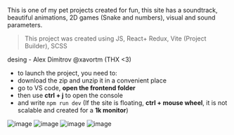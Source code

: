  This is one of my pet projects created for fun, this site has a soundtrack, beautiful animations, 2D games (Snake and numbers), visual and sound parameters. 
> This project was created using JS, React+ Redux, Vite (Project Builder), SCSS

desing - Alex Dimitrov @xavortm (THX <3)

- to launch the project, you need to:
- download the zip and unzip it in a convenient place
- go to VS code, **open the frontend folder**
- then use **ctrl + j** to open the console
- and write ```npm run dev``` (If the site is floating, **ctrl + mouse wheel**, it is not scalable and created for a **1k monitor**)

![image](https://github.com/user-attachments/assets/d097200d-42f2-417f-adfe-bd48723cfe58)
![image](https://github.com/user-attachments/assets/97c9eab7-b8a7-4a71-a20d-00b67a6a23ab)
![image](https://github.com/user-attachments/assets/dee87169-9057-4da9-b86e-09b8429e46e6)
![image](https://github.com/user-attachments/assets/4ce8606f-03de-4943-a997-d1ae85ccb764)

